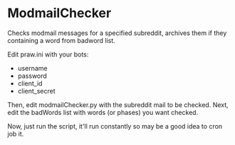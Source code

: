 # ModmailChecker
Checks modmail messages for a specified subreddit, archives them if they containing a word from badword list.

Edit praw.ini with your bots:
- username
- password
- client_id
- client_secret

Then, edit modmailChecker.py with the subreddit mail to be checked. Next, edit the badWords list with words (or phases) you want checked. 

Now, just run the script, it'll run constantly so may be a good idea to cron job it. 
